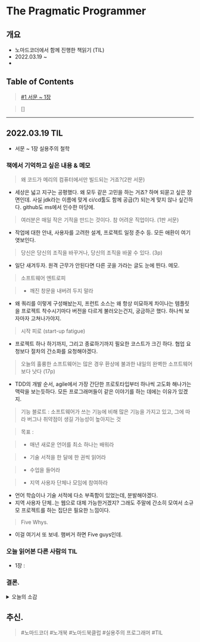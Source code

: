# The Pragmatic Programmer

## 개요
- 노마드코더에서 함께 진행한 책읽기 (TIL)
- 2022.03.19 ~ 
- 

## Table of Contents

> [#1 서문 ~ 1장](#2022--03--19-TIL)

> []




---
## 2022.03.19 TIL
- 서문 ~ 1장 실용주의 철학 

### 책에서 기억하고 싶은 내용 & 메모

> 왜 코드가 메리의 컴퓨터에서만 빌드되는 거죠?(2판 서문)

- 세상은 넓고 지구는 공평했다. 왜 모두 같은 고민을 하는 거죠? 하며 되묻고 싶은 장면인데. 사실 jdk라는 이름에 맞게 ci/cd툴도 함께 공급(?) 되는게 맞지 않나 싶긴하다. github도 ms에서 인수한 마당에.


> 여러분은 매일 작은 기적을 만드는 것이다. 참 어려운 직업이다. (1판 서문)

- 작업에 대한 안내, 사용자를 고려한 설계, 프로젝트 일정 준수 등. 모든 애환이 여기 엿보인다.


> 당신은 당신의 조직을 바꾸거나, 당신의 조직을 바꿀 수 있다. (3p)

- 일단 새겨두자. 원격 근무가 안된다면 다른 곳을 가라는 글도 눈에 띈다. 메모.


> 소프트웨어 엔트로피

> - 깨진 창문을 내버려 두지 말라

- 왜 쿼리를 이렇게 구성해놨는지, 프런트 소스는 왜 항상 미묘하게 차이나는 템플릿을 프로젝트 착수시기마다 버전을 다르게 불러오는건지, 궁금하곤 했다. 하나씩 보자마자 고쳐나가야지.


> 시작 피로 (start-up fatigue)

- 프로젝트 하나 하기까지, 그리고 종료하기까지 필요한 코스트가 크긴 하다. 협업 요청보다 절차의 간소화를 요청해야겠다.


> 오늘의 훌륭한 소프트웨어는 많은 경우 환상에 불과한 내일의 완벽한 소프트웨어보다 낫다 (17p)

- TDD의 개발 순서, agile에서 가장 간단한 프로토타입부터 하나씩 고도화 해나가는 맥락을 보는듯하다. 모든 프로그래머들이 같은 이야기를 하는 데에는 이유가 있겠지.


> 기능 블로트 : 소프트웨어가 쓰는 기능에 비해 많은 기능을 가지고 있고, 그에 따라 버그나 취약점이 생길 가능성이 높아지는 것


> 목표 :

> - 매년 새로운 언어를 최소 하나는 배워라

> - 기술 서적을 한 달에 한 권씩 읽어라

> - 수업을 들어라

> - 지역 사용자 단체나 모임에 참여하라

- 언어 학습이나 기술 서적에 다소 부족함이 있었는데, 분발해야겠다.
- 지역 사용자 단체..는 웹으로 대체 가능한거겠지? 그래도 주말에 간소히 모여서 소규모 프로젝트를 하는 집단은 필요한 느낌이다.


> Five Whys.

- 이걸 여기서 또 보네. 햄버거 하면 Five guys인데.


### 오늘 읽어본 다른 사람의 TIL

- 1장 : 



### 결론.
<details>
  <summary> 오늘의 소감 </summary>
  
  - 우리는 왜 회사의 IT 부서와 IT 회사간의 차이와 벽을 느끼는지 디테일이 보이는 대목들이었다.
  
  - 개발자라는 특정 직업군의 한 끝단에서 머무르는게 아니라, 프로젝트의 관리자로서 마음가짐을 엿보게 해주는 느낌. 
  
  - 클린 코드보다는 조금 더 사회생활 풀이 같긴 한데, 아직 일련의 불안함이 앞선다. 이 책이 나에게 도움이 될까, 내 부서의 다른 사람들에게 도움이 될까.
  
  - 햄버거는 five guys, 방법론은 five whys. 그런데 six sigma 시대의 방법론 아닌가 걱정은 살짝 된다만서도.
  
</details>


## 추신.
> #노마드코더 #노개북 #노마드북클럽 #실용주의 프로그래머 #TIL

